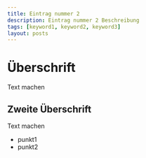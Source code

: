 ```yaml
---
title: Eintrag nummer 2
description: Eintrag nummer 2 Beschreibung
tags: [keyword1, keyword2, keyword3]
layout: posts
---
```


# Überschrift

Text machen

## Zweite Überschrift

Text machen

* punkt1
* punkt2
